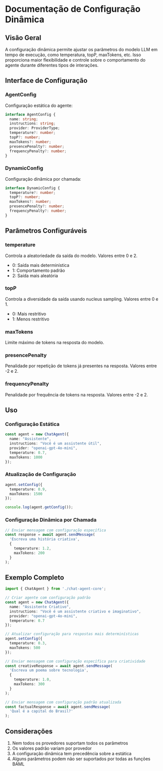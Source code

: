 # Documentação de Configuração Dinâmica

## Visão Geral

A configuração dinâmica permite ajustar os parâmetros do modelo LLM em tempo de execução, como temperatura, topP, maxTokens, etc. Isso proporciona maior flexibilidade e controle sobre o comportamento do agente durante diferentes tipos de interações.

## Interface de Configuração

### AgentConfig

Configuração estática do agente:

```typescript
interface AgentConfig {
  name: string;
  instructions: string;
  provider: ProviderType;
  temperature?: number;
  topP?: number;
  maxTokens?: number;
  presencePenalty?: number;
  frequencyPenalty?: number;
}
```

### DynamicConfig

Configuração dinâmica por chamada:

```typescript
interface DynamicConfig {
  temperature?: number;
  topP?: number;
  maxTokens?: number;
  presencePenalty?: number;
  frequencyPenalty?: number;
}
```

## Parâmetros Configuráveis

### temperature

Controla a aleatoriedade da saída do modelo. Valores entre 0 e 2.
- 0: Saída mais determinística
- 1: Comportamento padrão
- 2: Saída mais aleatória

### topP

Controla a diversidade da saída usando nucleus sampling. Valores entre 0 e 1.
- 0: Mais restritivo
- 1: Menos restritivo

### maxTokens

Limite máximo de tokens na resposta do modelo.

### presencePenalty

Penalidade por repetição de tokens já presentes na resposta. Valores entre -2 e 2.

### frequencyPenalty

Penalidade por frequência de tokens na resposta. Valores entre -2 e 2.

## Uso

### Configuração Estática

```typescript
const agent = new ChatAgent({
  name: "Assistente",
  instructions: "Você é um assistente útil",
  provider: "openai-gpt-4o-mini",
  temperature: 0.7,
  maxTokens: 1000
});
```

### Atualização de Configuração

```typescript
agent.setConfig({
  temperature: 0.9,
  maxTokens: 1500
});

console.log(agent.getConfig());
```

### Configuração Dinâmica por Chamada

```typescript
// Enviar mensagem com configuração específica
const response = await agent.sendMessage(
  'Escreva uma história criativa', 
  { 
    temperature: 1.2, 
    maxTokens: 200 
  }
);
```

## Exemplo Completo

```typescript
import { ChatAgent } from './chat-agent-core';

// Criar agente com configuração padrão
const agent = new ChatAgent({
  name: "Assistente Criativo",
  instructions: "Você é um assistente criativo e imaginativo",
  provider: "openai-gpt-4o-mini",
  temperature: 0.7
});

// Atualizar configuração para respostas mais determinísticas
agent.setConfig({
  temperature: 0.3,
  maxTokens: 500
});

// Enviar mensagem com configuração específica para criatividade
const creativeResponse = await agent.sendMessage(
  'Escreva um poema sobre tecnologia', 
  { 
    temperature: 1.0, 
    maxTokens: 300 
  }
);

// Enviar mensagem com configuração padrão atualizada
const factualResponse = await agent.sendMessage(
  'Qual é a capital do Brasil?'
);
```

## Considerações

1. Nem todos os provedores suportam todos os parâmetros
2. Os valores padrão variam por provedor
3. A configuração dinâmica tem precedência sobre a estática
4. Alguns parâmetros podem não ser suportados por todas as funções BAML